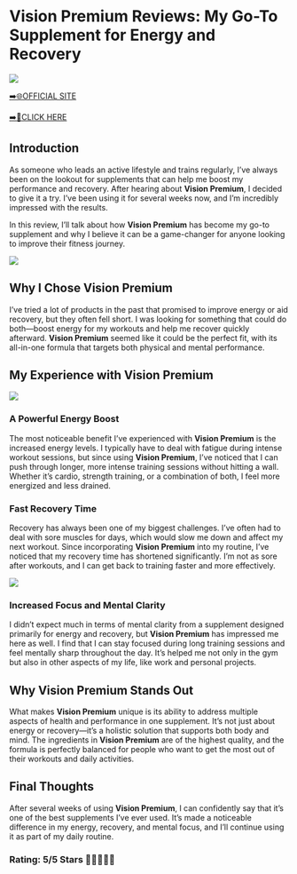 # **Vision Premium Reviews**: My Go-To Supplement for Energy and Recovery

[![](https://static.vecteezy.com/system/resources/thumbnails/019/896/014/small/buy-now-gradient-button-with-cart-symbol-buy-now-illustration-png.png)](https://edetoop.top/lander/sugarpreland-1/visionpremium.html) 

[➡️🌐OFFICIAL SITE](https://edetoop.top/lander/sugarpreland-1/visionpremium.html) 

[➡️🔗CLICK HERE](https://edetoop.top/lander/sugarpreland-1/visionpremium.html) 


## Introduction

As someone who leads an active lifestyle and trains regularly, I’ve always been on the lookout for supplements that can help me boost my performance and recovery. After hearing about **Vision Premium**, I decided to give it a try. I’ve been using it for several weeks now, and I’m incredibly impressed with the results.

In this review, I’ll talk about how **Vision Premium** has become my go-to supplement and why I believe it can be a game-changer for anyone looking to improve their fitness journey.

[![](https://wallpapers.com/images/hd/red-order-now-button-udg4jcj4arvn8b0n-2.png)](https://edetoop.top/lander/sugarpreland-1/visionpremium.html)  

## Why I Chose **Vision Premium**

I’ve tried a lot of products in the past that promised to improve energy or aid recovery, but they often fell short. I was looking for something that could do both—boost energy for my workouts and help me recover quickly afterward. **Vision Premium** seemed like it could be the perfect fit, with its all-in-one formula that targets both physical and mental performance.

## My Experience with **Vision Premium**

[![](https://static.vecteezy.com/system/resources/thumbnails/019/896/014/small/buy-now-gradient-button-with-cart-symbol-buy-now-illustration-png.png)](https://edetoop.top/lander/sugarpreland-1/visionpremium.html)

### A Powerful Energy Boost

The most noticeable benefit I’ve experienced with **Vision Premium** is the increased energy levels. I typically have to deal with fatigue during intense workout sessions, but since using **Vision Premium**, I’ve noticed that I can push through longer, more intense training sessions without hitting a wall. Whether it’s cardio, strength training, or a combination of both, I feel more energized and less drained.

### Fast Recovery Time

Recovery has always been one of my biggest challenges. I’ve often had to deal with sore muscles for days, which would slow me down and affect my next workout. Since incorporating **Vision Premium** into my routine, I’ve noticed that my recovery time has shortened significantly. I’m not as sore after workouts, and I can get back to training faster and more effectively.

[![](https://wallpapers.com/images/hd/red-order-now-button-udg4jcj4arvn8b0n-2.png)](https://edetoop.top/lander/sugarpreland-1/visionpremium.html)  

### Increased Focus and Mental Clarity

I didn’t expect much in terms of mental clarity from a supplement designed primarily for energy and recovery, but **Vision Premium** has impressed me here as well. I find that I can stay focused during long training sessions and feel mentally sharp throughout the day. It’s helped me not only in the gym but also in other aspects of my life, like work and personal projects.

## Why **Vision Premium** Stands Out

What makes **Vision Premium** unique is its ability to address multiple aspects of health and performance in one supplement. It’s not just about energy or recovery—it’s a holistic solution that supports both body and mind. The ingredients in **Vision Premium** are of the highest quality, and the formula is perfectly balanced for people who want to get the most out of their workouts and daily activities.

## Final Thoughts

After several weeks of using **Vision Premium**, I can confidently say that it’s one of the best supplements I’ve ever used. It’s made a noticeable difference in my energy, recovery, and mental focus, and I’ll continue using it as part of my daily routine.

### Rating: 5/5 Stars 🌟🌟🌟🌟🌟
